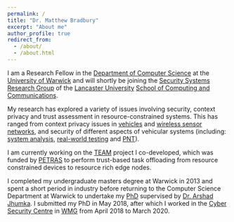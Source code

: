 ```yaml
---
permalink: /
title: "Dr. Matthew Bradbury"
excerpt: "About me"
author_profile: true
redirect_from: 
  - /about/
  - /about.html
---
```


I am a Research Fellow in the [Department of Computer Science](https://warwick.ac.uk/fac/sci/dcs) at the [University of Warwick](https://warwick.ac.uk) and will shortly be joining the [Security Systems Research Group](https://www.lancaster.ac.uk/scc/research/security/) of the [Lancaster University](https://www.lancaster.ac.uk) [School of Computing and Communications](https://www.lancaster.ac.uk/scc/).

My research has explored a variety of issues involving security, context privacy and trust assessment in resource-constrained systems. This has ranged from context privacy issues in [vehicles](https://github.com/MBradbury/publications/raw/master/papers/Access2020.pdf) and [wireless sensor networks](/projects/project-1-PhD/), and security of different aspects of vehicular systems (including: [system analysis](/projects/project-2-CAPRI), [real-world testing](/projects/project-3-IoT-TRaM) and [PNT](/projects/project-5-PNT)).

I am currently working on the [TEAM](/projects/project-6-TEAM) project I co-developed, which was funded by [PETRAS](https://petras-iot.org) to perform trust-based task offloading from resource constrained devices to resource rich edge nodes.

I completed my undergraduate masters degree at Warwick in 2013 and spent a short period in industry before returning to the Computer Science Department at Warwick to undertake my [PhD](/projects/project-1-PhD/) supervised by [Dr. Arshad Jhumka](http://www2.warwick.ac.uk/fac/sci/dcs/people/Arshad_Jhumka). I submitted my PhD in May 2018, after which I worked in the [Cyber Security Centre](https://warwick.ac.uk/fac/sci/wmg/research/csc) in [WMG](https://warwick.ac.uk/fac/sci/wmg) from April 2018 to March 2020.
